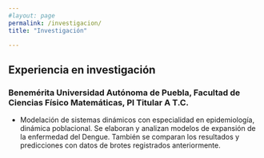 ```yaml
---
#layout: page
permalink: /investigacion/
title: "Investigación"

---
```


## Experiencia en investigación

### Benemérita Universidad Autónoma de Puebla, Facultad de Ciencias Físico Matemáticas, PI Titular A T.C. 

- Modelación de sistemas dinámicos con especialidad en epidemiología, dinámica poblacional. Se elaboran y analizan modelos de expansión de la enfermedad del Dengue. También se comparan los resultados y predicciones con datos de brotes registrados anteriormente. 
